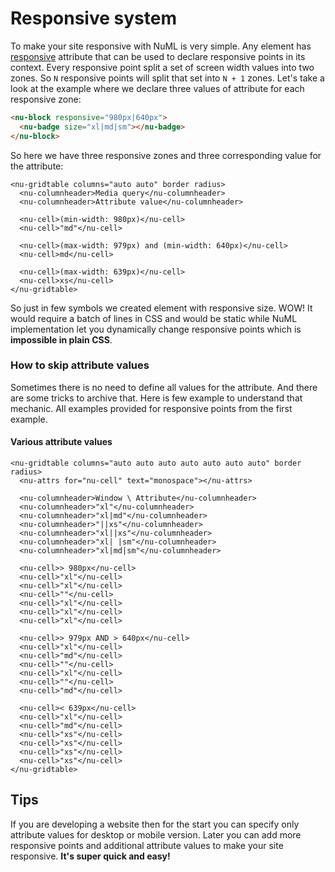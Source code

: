 # Responsive system

To make your site responsive with NuML is very simple. Any element has [responsive](../../reference/attributes/responsive.md) attribute that can be used to declare responsive points in its context. Every responsive point split a set of screen width values into two zones. So `N` responsive points will split that set into `N + 1` zones. Let's take a look at the example where we declare three values of attribute for each responsive zone:

```html
<nu-block responsive="980px|640px">
  <nu-badge size="xl|md|sm"></nu-badge>
</nu-block>
```

So here we have three responsive zones and three corresponding value for the attribute:

```preview
<nu-gridtable columns="auto auto" border radius>
  <nu-columnheader>Media query</nu-columnheader>
  <nu-columnheader>Attribute value</nu-columnheader>

  <nu-cell>(min-width: 980px)</nu-cell>
  <nu-cell>"md"</nu-cell>

  <nu-cell>(max-width: 979px) and (min-width: 640px)</nu-cell>
  <nu-cell>md</nu-cell>

  <nu-cell>(max-width: 639px)</nu-cell>
  <nu-cell>xs</nu-cell>
</nu-gridtable>
```

So just in few symbols we created element with responsive size. WOW! It would require a batch of lines in CSS and would be static while NuML implementation let you dynamically change responsive points which is **impossible in plain CSS**.

### How to skip attribute values

Sometimes there is no need to define all values for the attribute. And there are some tricks to archive that. Here is few example to understand that mechanic. All examples provided for responsive points from the first example.

#### Various attribute values

```preview
<nu-gridtable columns="auto auto auto auto auto auto auto" border radius>
  <nu-attrs for="nu-cell" text="monospace"></nu-attrs>

  <nu-columnheader>Window \ Attribute</nu-columnheader>
  <nu-columnheader>"xl"</nu-columnheader>
  <nu-columnheader>"xl|md"</nu-columnheader>
  <nu-columnheader>"||xs"</nu-columnheader>
  <nu-columnheader>"xl||xs"</nu-columnheader>
  <nu-columnheader>"xl| |sm"</nu-columnheader>
  <nu-columnheader>"xl|md|sm"</nu-columnheader>

  <nu-cell>> 980px</nu-cell>
  <nu-cell>"xl"</nu-cell>
  <nu-cell>"xl"</nu-cell>
  <nu-cell>""</nu-cell>
  <nu-cell>"xl"</nu-cell>
  <nu-cell>"xl"</nu-cell>
  <nu-cell>"xl"</nu-cell>

  <nu-cell>> 979px AND > 640px</nu-cell>
  <nu-cell>"xl"</nu-cell>
  <nu-cell>"md"</nu-cell>
  <nu-cell>""</nu-cell>
  <nu-cell>"xl"</nu-cell>
  <nu-cell>""</nu-cell>
  <nu-cell>"md"</nu-cell>

  <nu-cell>< 639px</nu-cell>
  <nu-cell>"xl"</nu-cell>
  <nu-cell>"md"</nu-cell>
  <nu-cell>"xs"</nu-cell>
  <nu-cell>"xs"</nu-cell>
  <nu-cell>"xs"</nu-cell>
  <nu-cell>"xs"</nu-cell>
</nu-gridtable>
```

## Tips

If you are developing a website then for the start you can specify only attribute values for desktop or mobile version. Later you can add more responsive points and additional attribute values to make your site responsive. **It's super quick and easy!**
